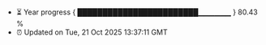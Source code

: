 - ⏳ Year progress { ████████████████████████▁▁▁▁▁▁ } 80.43 %
- ⏰ Updated on Tue, 21 Oct 2025 13:37:11 GMT

